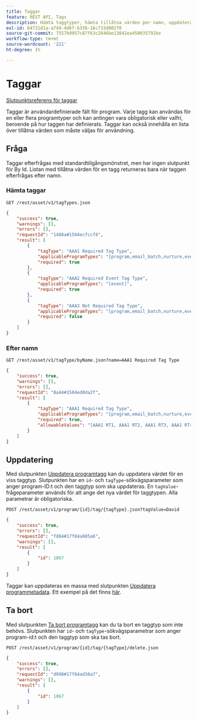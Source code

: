 ```yaml
---
title: Taggar
feature: REST API, Tags
description: Hämta taggtyper, hämta tillåtna värden per namn, uppdatera eller ta bort programtaggar i Marketo via REST Asset API, med exempel på begäran.
exl-id: 64731d1a-a749-4d6f-b336-16c733d002f0
source-git-commit: 7557b9957c87f63c2646be13842ea450035792be
workflow-type: tm+mt
source-wordcount: '221'
ht-degree: 1%

---
```


# Taggar

[Slutpunktsreferens för taggar](https://developer.adobe.com/marketo-apis/api/asset/#tag/Tags)

Taggar är användardefinierade fält för program. Varje tagg kan användas för en eller flera programtyper och kan antingen vara obligatorisk eller valfri, beroende på hur taggen har definierats. Taggar kan också innehålla en lista över tillåtna värden som måste väljas för användning.

## Fråga

Taggar efterfrågas med standardtillgångsmönstret, men har ingen slutpunkt för By Id. Listan med tillåtna värden för en tagg returneras bara när taggen efterfrågas efter namn.

### Hämta taggar

```
GET /rest/asset/v1/tagTypes.json
```

```json
{
    "success": true,
    "warnings": [],
    "errors": [],
    "requestId": "1488a#1504ecfccf8",
    "result": [
        {
            "tagType": "AAA1 Required Tag Type",
            "applicableProgramTypes": "[program,email_batch,nurture,event,webinar]",
            "required": true
        },
        {
            "tagType": "AAA2 Required Event Tag Type",
            "applicableProgramTypes": "[event]",
            "required": true
        },
        {
            "tagType": "AAA3 Not Required Tag Type",
            "applicableProgramTypes": "[program,email_batch,nurture,event,webinar]",
            "required": false
        }
    ]
}
```

### Efter namn

```
GET /rest/asset/v1/tagType/byName.json?name=AAA1 Required Tag Type
```

```json
{
    "success": true,
    "warnings": [],
    "errors": [],
    "requestId": "8a44#1504ed0da2f",
    "result": [
        {
            "tagType": "AAA1 Required Tag Type",
            "applicableProgramTypes": "[program,email_batch,nurture,event,webinar]",
            "required": true,
            "allowableValues": "[AAA1 RT1, AAA1 RT2, AAA1 RT3, AAA1 RT4]"
        }
    ]
}
```

## Uppdatering

Med slutpunkten [Uppdatera programtagg](https://developer.adobe.com/marketo-apis/api/asset/#tag/Programs/operation/updateProgramUsingPOST) kan du uppdatera värdet för en viss taggtyp. Slutpunkten har en `id`- och `tagType`-sökvägsparameter som anger program-ID:t och den taggtyp som ska uppdateras. En `tagValue`-frågeparameter används för att ange det nya värdet för taggtypen. Alla parametrar är obligatoriska.

```
POST /rest/asset/v1/program/{id}/tag/{tagType}.json?tagValue=David
```

```json
{
    "success": true,
    "errors": [],
    "requestId": "fd84#17f84a885a6",
    "warnings": [],
    "result": [
        {
            "id": 1067
        }
    ]
}
```

Taggar kan uppdateras en massa med slutpunkten [Uppdatera programmetadata](https://developer.adobe.com/marketo-apis/api/asset/#tag/Programs/operation/updateProgramUsingPOST). Ett exempel på det finns [här](programs.md#update).

## Ta bort

Med slutpunkten [Ta bort programtagg](https://developer.adobe.com/marketo-apis/api/asset/#tag/Programs/operation/deleteProgramUsingPOST) kan du ta bort en taggtyp som inte behövs. Slutpunkten har `id`- och `tagType`-sökvägsparametrar som anger program-id:t och den taggtyp som ska tas bort.

```
POST /rest/asset/v1/program/{id}/tag/{tagType}/delete.json
```

```json
{
    "success": true,
    "errors": [],
    "requestId": "d998#17f84ad36a7",
    "warnings": [],
    "result": [
        {
            "id": 1067
        }
    ]
}
```
